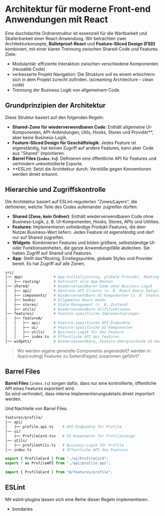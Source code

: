 # **Architektur für moderne Front-end Anwendungen mit React**  

Eine durchdachte Ordnerstruktur ist essenziell für die Wartbarkeit und Skalierbarkeit einer React-Anwendung. Wir betrachten zwei Architekturkonzepte, **Bulletproof-React** und **Feature-Sliced Design (FSD)** kombiniert, mit einer klaren Trennung zwischen Shared-Code und Features.
Ziele:
* Modularität: effiziente Interaktion zwischen verschiedene Komponenten (reusable Code)
* verbesserte Projekt Navigation: Die Strukture soll es einem erleichtern sich in dem Projekt zurecht zufinden. (screaming Architecture - clean code)
* Trennung der Business Logik von allgemeinem Code. 

## **Grundprinzipien der Architektur**  

Diese Struktur basiert auf den folgenden Regeln:  

* **Shared-Zone für wiederverwendbaren Code**: Enthält allgemeine UI-Komponenten, API-Anbindungen, Utils, Hooks, Stores und Provider**, aber keine Business-Logik.  
* **Feature-Sliced Design für Geschäftslogik**: Jedes Feature ist eigenständig, hat keinen Zugriff auf andere Features, kann aber Code aus "Shared" importieren.  
* **Barrel Files (`index.ts`)**: Definieren eine öffentliche API für Features und verhindern unkontrollierte Exporte.  
* **ESLint: Setzt die Architektur durch. Verstöße gegen Konventionen werden direkt erkannt.  


## **Hierarchie und Zugriffskontrolle**  

Die Architektur basiert auf ESLint-regulierten "Zones/Layers", die definieren, welche Teile des Codes aufeinander zugreifen dürfen:  

- **Shared (Zone, kein Ordner)**: Enthält wiederverwendbaren Code ohne Business-Logik, z. B. UI-Komponenten, Hooks, Stores, APIs und Utilities.  
- **Features**: Implementieren vollständige Produkt-Features, die dem Nutzer Business-Wert liefern. Jedes Feature ist eigenständig und darf nur auf Shared zugreifen.  
- **Widgets**: Kombinieren Features und bilden größere, selbstständige UI- oder Funktionseinheiten, die ganze Anwendungsfälle abdecken. Sie haben Zugriff auf Shared und Features.  
- **App**: Stellt das*Routing, Einstiegspunkte, globale Styles und Provider bereit. Es hat Zugriff auf alle Zonen.   

```bash
src/
│── app/              # App-Initialisierung, globale Provider, Routing
│   ├── routing/      # Definiert alle App-Routen
│── shared/           # Wiederverwendbarer Code ohne Business-Logik
│   ├── api/          # Zentrale API-Clients (z. B. React Query Setup)
│   ├── components/   # Wiederverwendbare UI-Komponenten (z. B. shadcn)
│   ├── hooks/        # Allgemeine React-Hooks
│   ├── stores/       # State-Management (z. B. Zustand)
│   ├── utils/        # Wiederverwendbare Hilfsfunktionen
│── features/         # Feature-spezifische Implementierungen
│   ├── featureA/     
│   │   ├── api/      # Feature-spezifische API-Endpunkte
│   │   ├── ui/       # Feature-spezifische UI-Komponenten
│   │   ├── utils/    # Business-Logik für das Feature
│   │   ├── index.ts  # Öffentliche API des Features
│── widgets/          # Wiederverwendbare, Feature-übergreifende UI-Komponenten
```

> Wo werden eigene generelle Components angesiedelt?
> werden in App(routing) Features zu Seiten(Pages) zusammen geführt?


## **Barrel Files**  

**Barrel Files** (`index.ts`) sorgen dafür, dass nur eine kontrollierte, öffentliche API eines Features exportiert wird.  
So wird verhindert, dass interne Implementierungsdetails direkt importiert werden.

Und Nachteile von Barrel Files: 

```bash
features/profile/
│── api/
│   ├── profile.api.ts    # API-Endpunkte für Profile
│── ui/
│   ├── ProfileCard.tsx   # UI-Komponente für Profilanzeige
│── utils/
│   ├── profileUtils.ts   # Business-Logik für Profile
│── index.ts              # Öffentliche API des Features
```


```ts
export { ProfileCard } from "./ui/ProfileCard";
export * as ProfileAPI from "./api/profile.api";
```

```ts
import { ProfileCard } from "@/features/profile";
```

## ESLint

Mit eslint-plugins lassen sich eine Reihe dieser Regeln implementieren.

- bondaries

